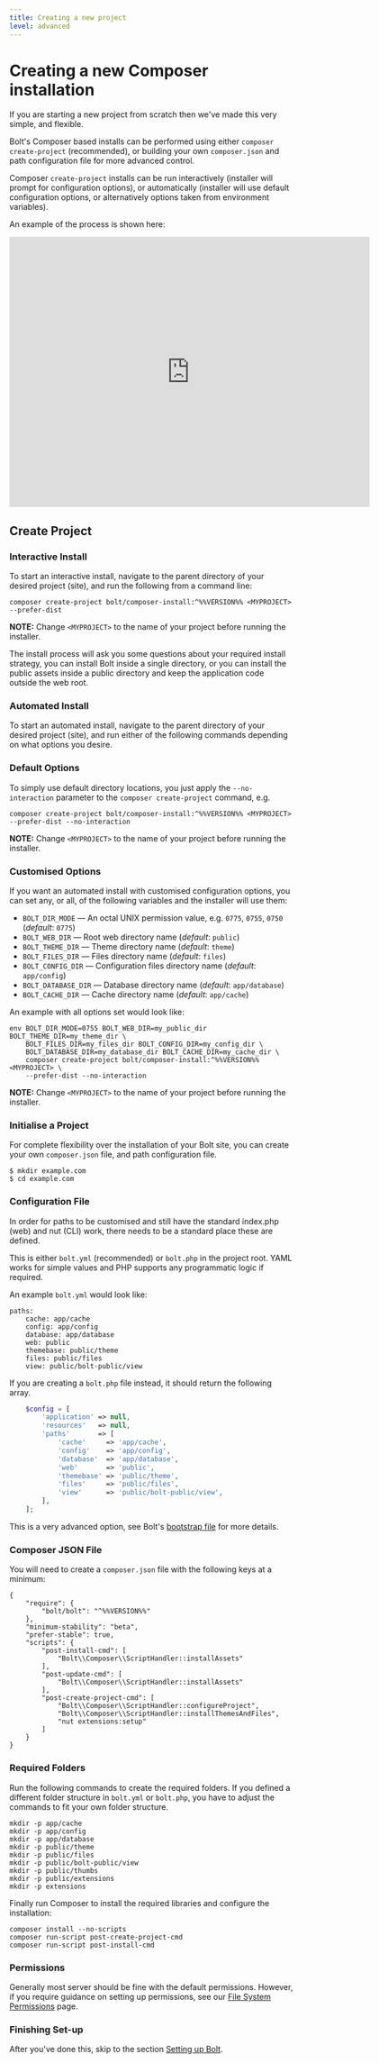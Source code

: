 ```yaml
---
title: Creating a new project
level: advanced
---
```

Creating a new Composer installation
====================================

If you are starting a new project from scratch then we've made this very
simple, and flexible.

Bolt's Composer based installs can be performed using either
`composer create-project` (recommended), or building your own `composer.json`
and path configuration file for more advanced control.

Composer `create-project` installs can be run interactively (installer will
prompt for configuration options), or automatically (installer will use default
configuration options, or alternatively options taken from environment variables).

An example of the process is shown here:

<iframe width="640" height="480" src="https://www.youtube.com/embed/AhNfk2C_RJo?rel=0&amp;controls=0&amp;showinfo=0" frameborder="0" allowfullscreen></iframe>

Create Project
--------------

### Interactive Install

To start an interactive install, navigate to the parent directory of your
desired project (site), and run the following from a command line:

```
composer create-project bolt/composer-install:^%%VERSION%% <MYPROJECT> --prefer-dist
```

**NOTE:** Change `<MYPROJECT>` to the name of your project before running the installer.

The install process will ask you some questions about your required install
strategy, you can install Bolt inside a single directory, or you can install the
public assets inside a public directory and keep the application code outside
the web root.

### Automated Install

To start an automated install, navigate to the parent directory of your desired
project (site), and run either of the following commands depending on what
options you desire.

### Default Options

To simply use default directory locations, you just apply the `--no-interaction`
parameter to the `composer create-project` command, e.g.

```
composer create-project bolt/composer-install:^%%VERSION%% <MYPROJECT> --prefer-dist --no-interaction
```

**NOTE:** Change `<MYPROJECT>` to the name of your project before running the installer.

### Customised Options

If you want an automated install with customised configuration options, you can set any, or all,
of the following variables and the installer will use them:
  * `BOLT_DIR_MODE` — An octal UNIX permission value, e.g. `0775`, `0755`, `0750` (*default*: `0775`)
  * `BOLT_WEB_DIR` — Root web directory name (*default*:  `public`)
  * `BOLT_THEME_DIR` — Theme directory name (*default*: `theme`)
  * `BOLT_FILES_DIR` — Files directory name (*default*: `files`)
  * `BOLT_CONFIG_DIR` — Configuration files directory name (*default*: `app/config`)
  * `BOLT_DATABASE_DIR` — Database directory name (*default*: `app/database`)
  * `BOLT_CACHE_DIR` — Cache directory name (*default*: `app/cache`)

An example with all options set would look like:
```
env BOLT_DIR_MODE=0755 BOLT_WEB_DIR=my_public_dir BOLT_THEME_DIR=my_theme_dir \
    BOLT_FILES_DIR=my_files_dir BOLT_CONFIG_DIR=my_config_dir \
    BOLT_DATABASE_DIR=my_database_dir BOLT_CACHE_DIR=my_cache_dir \
    composer create-project bolt/composer-install:^%%VERSION%% <MYPROJECT> \
    --prefer-dist --no-interaction
```

**NOTE:** Change `<MYPROJECT>` to the name of your project before running the installer.

### Initialise a Project

For complete flexibility over the installation of your Bolt site, you can create
your own `composer.json` file, and path configuration file.

```
$ mkdir example.com
$ cd example.com
```

### Configuration File

In order for paths to be customised and still have the standard index.php (web)
and nut (CLI) work, there needs to be a standard place these are defined.

This is either `bolt.yml` (recommended) or `bolt.php` in the project root.
YAML works for simple values and PHP supports any programmatic logic if
required.

An example `bolt.yml` would look like:

```
paths:
    cache: app/cache
    config: app/config
    database: app/database
    web: public
    themebase: public/theme
    files: public/files
    view: public/bolt-public/view
```

If you are creating a `bolt.php` file instead, it should return the following
array.

```php
    $config = [
        'application' => null,
        'resources'   => null,
        'paths'       => [
            'cache'     => 'app/cache',
            'config'    => 'app/config',
            'database'  => 'app/database',
            'web'       => 'public',
            'themebase' => 'public/theme',
            'files'     => 'public/files',
            'view'      => 'public/bolt-public/view',
        ],
    ];
```
This is a very advanced option, see Bolt's [bootstrap file][bs]
for more details.

### Composer JSON File

You will need to create a `composer.json` file with the following keys at a
minimum:

```
{
    "require": {
        "bolt/bolt": "^%%VERSION%%"
    },
    "minimum-stability": "beta",
    "prefer-stable": true,
    "scripts": {
        "post-install-cmd": [
            "Bolt\\Composer\\ScriptHandler::installAssets"
        ],
        "post-update-cmd": [
            "Bolt\\Composer\\ScriptHandler::installAssets"
        ],
        "post-create-project-cmd": [
            "Bolt\\Composer\\ScriptHandler::configureProject",
            "Bolt\\Composer\\ScriptHandler::installThemesAndFiles",
            "nut extensions:setup"
        ]
    }
}
```

### Required Folders

Run the following commands to create the required folders. If you defined a
different folder structure in `bolt.yml` or `bolt.php`, you have to adjust the
commands to fit your own folder structure.

```
mkdir -p app/cache
mkdir -p app/config
mkdir -p app/database
mkdir -p public/theme
mkdir -p public/files
mkdir -p public/bolt-public/view
mkdir -p public/thumbs
mkdir -p public/extensions
mkdir -p extensions
```

Finally run Composer to install the required libraries and configure the
installation:

```
composer install --no-scripts
composer run-script post-create-project-cmd
composer run-script post-install-cmd
```

### Permissions

Generally most server should be fine with the default permissions. However, if
you require guidance on setting up permissions, see our
[File System Permissions](../permissions) page.

### Finishing Set-up

After you've done this, skip to the section [Setting up Bolt](../../configuration/introduction).

[bs]: https://github.com/bolt/bolt/blob/master/app/bootstrap.php
